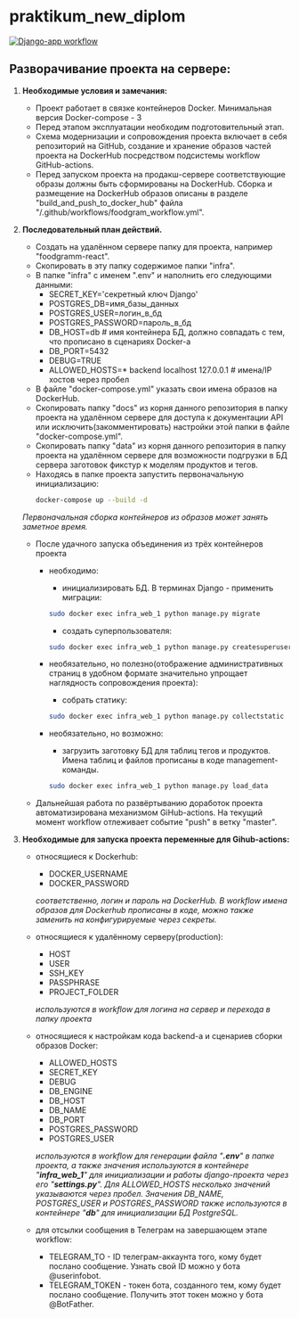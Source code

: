 # praktikum_new_diplom
[![Django-app workflow](https://github.com/lets-dancing/foodgram-project-react/actions/workflows/foodgram_workflow.yml/badge.svg?branch=master)](https://github.com/lets-dancing/foodgram-project-react/actions/workflows/foodgram_workflow.yml)


## Разворачивание проекта на сервере:

1. **Необходимые условия и замечания:**
    * Проект работает в связке контейнеров Docker. Минимальная версия Docker-compose - 3
    * Перед этапом эксплуатации необходим подготовительный этап.
    * Схема модернизации и сопровождения проекта включает в себя репозиторий на GitHub, создание и хранение образов частей проекта на DockerHub посредством подсистемы workflow GitHub-actions.
    * Перед запуском проекта на продакш-сервере соответствующие образы должны быть сформированы на DockerHub. Сборка и размещение на DockerHub образов описаны в разделе "build_and_push_to_docker_hub" файла "/.github/workflows/foodgram_workflow.yml".


2. **Последовательный план действий.**
    * Создать на удалённом сервере папку для проекта, например "foodgramm-react".
    * Скопировать в эту папку содержимое папки "infra".
    * В папке "infra" с именем ".env" и наполнить его следующими данными:
        * SECRET_KEY='секретный ключ Django'
        * POSTGRES_DB=имя_базы_данных
        * POSTGRES_USER=логин_в_бд
        * POSTGRES_PASSWORD=пароль_в_бд
        * DB_HOST=db  # имя контейнера БД, должно совпадать с тем, что прописано в сценариях Docker-а
        * DB_PORT=5432
        * DEBUG=TRUE
        * ALLOWED_HOSTS=* backend localhost 127.0.0.1  # имена/IP хостов через пробел
    * В файле "docker-compose.yml" указать свои имена образов на DockerHub.
    * Скопировать папку "docs" из корня данного репозитория в папку проекта на удалённом сервере для доступа к документации API или исключить(закомментировать) настройки этой папки в файле "docker-compose.yml".
    * Скопировать папку "data" из корня данного репозитория в папку проекта на удалённом сервере для возможности подгрузки в БД сервера заготовок фикстур к моделям продуктов и тегов.
    * Находясь в папке проекта запустить первоначальную инициализацию:
        ```bash
        docker-compose up --build -d
        ```
    _Первоначальная сборка контейнеров из образов может занять заметное время._
    * После удачного запуска объединения из трёх контейнеров проекта
        * необходимо:
            * инициализировать БД. В терминах Django - применить миграции:
            ```bash
            sudo docker exec infra_web_1 python manage.py migrate
            ```
            * создать суперпользователя:

            ```bash
            sudo docker exec infra_web_1 python manage.py createsuperuser
            ```
        * необязательно, но полезно(отображение административных страниц в удобном формате значительно упрощает наглядность сопровождения проекта):
            * собрать статику:
            ```bash
            sudo docker exec infra_web_1 python manage.py collectstatic
            ```
        * необязательно, но возможно:
            * загрузить заготовку БД для таблиц тегов и продуктов. Имена таблиц и файлов прописаны в коде management-команды.
            ```bash
            sudo docker exec infra_web_1 python manage.py load_data
            ```
    * Дальнейшая работа по развёртыванию доработок проекта автоматизирована механизмом GiHub-actions. На текущий момент workflow отлеживает событие "push" в ветку "master".
    
3. **Необходимые для запуска проекта переменные для Gihub-actions:**
    * относящиеся к Dockerhub:
        * DOCKER_USERNAME
        * DOCKER_PASSWORD
        
        
        _соответственно, логин и пароль на DockerHub. В workflow имена образов для Dockerhub прописаны в коде, можно также заменить на конфигурируемые через секреты._

    * относящиеся к удалённому серверу(production):
        * HOST
        * USER
        * SSH_KEY
        * PASSPHRASE
        * PROJECT_FOLDER


        _используются в workflow для логина на сервер и перехода в папку проекта_
    * относящиеся к настройкам кода backend-а и сценариев сборки образов Docker:
        * ALLOWED_HOSTS
        * SECRET_KEY
        * DEBUG
        * DB_ENGINE
        * DB_HOST
        * DB_NAME
        * DB_PORT        
        * POSTGRES_PASSWORD        
        * POSTGRES_USER


        _используются в workflow для генерации файла "**.env**" в папке проекта, а также значения используются в контейнере "**infra_web_1**" для инициализации и работы django-проекта через его "**settings.py**". Для ALLOWED_HOSTS несколько значений указываются через пробел. Значения DB_NAME, POSTGRES_USER и POSTGRES_PASSWORD также используются в контейнере "**db**" для инициализации БД PostgreSQL._
    * для отсылки сообщения в Телеграм на завершающем этапе workflow:
        * TELEGRAM_TO  - ID телеграм-аккаунта того, кому будет послано сообщение.
Узнать свой ID можно у бота @userinfobot.
        * TELEGRAM_TOKEN - токен бота, созданного тем, кому будет послано сообщение.
Получить этот токен можно у бота @BotFather.

